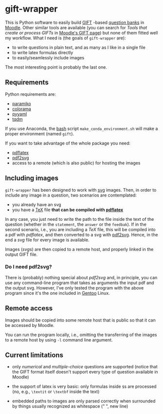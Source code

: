 # gift-wrapper

This is Python software to easily build [GIFT](https://docs.moodle.org/38/en/GIFT_format) -based [question banks](https://docs.moodle.org/38/en/Question_bank) in [Moodle](https://moodle.org/). Other similar tools are available (you can search for *Tools that create or process GIFTs* in [Moodle's GIFT page](https://docs.moodle.org/38/en/GIFT_format)) but none of them fitted well my workflow. What I need is (the goals of `gift-wrapper` are):

* to write questions in plain text, and as many as I like in a single file
* to write latex formulas directly
* to easily/seamlessly include images

The most interesting point is probably the last one.

## Requirements

Python requirements are:

- [paramiko](http://www.paramiko.org/)
- [colorama](https://pypi.org/project/colorama/)
- [pyyaml](https://pypi.org/project/PyYAML/)
- [tqdm](https://github.com/tqdm/tqdm)

If you use Anaconda, the [bash](https://en.wikipedia.org/wiki/Bash_%28Unix_shell%29) script `make_conda_environment.sh` will make a proper environment (named `gift`).

If you want to take advantage of the whole package you need:

* [pdflatex](https://en.wikipedia.org/wiki/PdfTeX)
* [pdf2svg](https://github.com/dawbarton/pdf2svg/)
* access to a remote (which is also public) for hosting the images

## Including images

`gift-wrapper` has been designed to work with [svg](https://en.wikipedia.org/wiki/Scalable_Vector_Graphics) images. Then, in order to include any image in a question, two scenarios are contemplated:

* you already have an svg
* you have a [TeX](https://en.wikipedia.org/wiki/TeX) file **that can be compiled with [pdflatex](https://en.wikipedia.org/wiki/PdfTeX)**

In any case, you just need to write the path to the file inside the text of the question (whether in the `statement`, the `answer` or the `feedbak`). If in the second scenario, i.e., you are including a *TeX* file, this will be compiled into a pdf with *pdflatex*, and then converted to a svg with [pdf2svg](https://github.com/dawbarton/pdf2svg/). Hence, in the end a *svg* file for every image is available.

Images (*svg*s) are then copied to a remote host, and properly linked in the output GIFT file.

### Do I need pdf2svg?

There is (probably) nothing special about *pdf2svg* and, in principle, you can use any command-line program that takes as arguments the input pdf and the output svg. However, I've only tested the program with the above program since it's the one included in [Gentoo](https://www.gentoo.org/) Linux.

## Remote access

Images should be copied into some remote host that is public so that it can be accessed by Moodle.

You can run the program locally, i.e., omitting the transferring of the images to a remote host by using `-l` command line argument.

## Current limitations

- only *numerical* and *multiple-choice* questions are supported (notice that the GIFT format itself doesn't support every type of question available in Moodle)

- the support of latex is very basic: only formulas inside `$`s are processed (no, e.g., `\textit` or `\textbf` inside the text)

- embedded paths to images are only parsed correctly when surrounded by things usually recognized as whitespace (" ", new line)
